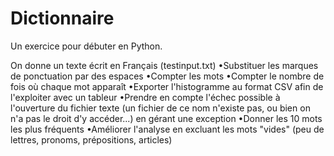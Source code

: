 # Dictionnaire

Un exercice pour débuter en Python.

On donne un texte écrit en Français (testinput.txt)
•Substituer les marques de ponctuation par des espaces
•Compter les mots
•Compter le nombre de fois où chaque mot apparaît
•Exporter l'histogramme au format CSV afin de l'exploiter avec un tableur
•Prendre en compte l'échec possible à l'ouverture du fichier texte (un fichier de ce nom n'existe pas, ou bien on n'a pas le droit d'y accéder...) en gérant une exception
•Donner les 10 mots les plus fréquents
•Améliorer l'analyse en excluant les mots "vides" (peu de lettres, pronoms, prépositions, articles)
